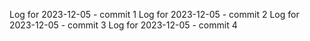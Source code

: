 Log for 2023-12-05 - commit 1
Log for 2023-12-05 - commit 2
Log for 2023-12-05 - commit 3
Log for 2023-12-05 - commit 4
